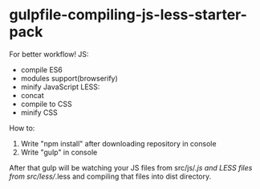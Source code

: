 # gulpfile-compiling-js-less-starter-pack

For better workflow!
JS:
- compile ES6
- modules support(browserify)
- minify JavaScript
LESS:
- concat
- compile to CSS
- minify CSS

How to:
1. Write "npm install" after downloading repository in console
2. Write "gulp" in console 

After that gulp will be watching your JS files from src/js/*.js and LESS files from src/less/*.less and compiling that files into dist directory.
